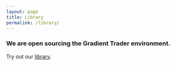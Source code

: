```yaml
---
layout: page
title: Library
permalink: /library/
---
```


### We are open sourcing the Gradient Trader environment. 

Try out our [library](https://github.com/GradientTrader/simulator).
